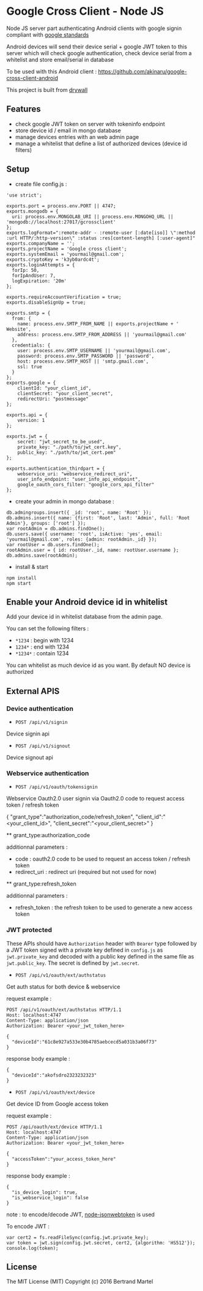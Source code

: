 # Google Cross Client - Node JS

Node JS server part authenticating Android clients with google signin compliant with <a href="https://developers.google.com/identity/protocols/CrossClientAuth">google standards</a>

Android devices will send their device serial + google JWT token to this server which will check google authentication, check device serial from a whitelist and store email/serial in database

To be used with this Android client : https://github.com/akinaru/google-cross-client-android

This project is built from <a href="https://github.com/jedireza/drywall">drywall</a>

## Features

* check google JWT token on server with tokeninfo endpoint
* store device id / email in mongo database
* manage devices entries with an web admin page
* manage a whitelist that define a list of authorized devices (device id filters)

## Setup

* create file config.js :

```
'use strict';

exports.port = process.env.PORT || 4747;
exports.mongodb = {
  uri: process.env.MONGOLAB_URI || process.env.MONGOHQ_URL || 'mongodb://localhost:27017/gcrossclient'
};
exports.logFormat=":remote-addr - :remote-user [:date[iso]] \":method :url HTTP/:http-version\" :status :res[content-length] [:user-agent]"
exports.companyName = '';
exports.projectName = 'Google cross client';
exports.systemEmail = 'yourmail@gmail.com';
exports.cryptoKey = 'k3yb0ardc4t';
exports.loginAttempts = {
  forIp: 50,
  forIpAndUser: 7,
  logExpiration: '20m'
};

exports.requireAccountVerification = true;
exports.disableSignUp = true;

exports.smtp = {
  from: {
    name: process.env.SMTP_FROM_NAME || exports.projectName + ' Website',
    address: process.env.SMTP_FROM_ADDRESS || 'yourmail@gmail.com'
  },
  credentials: {
    user: process.env.SMTP_USERNAME || 'yourmail@gmail.com',
    password: process.env.SMTP_PASSWORD || 'password',
    host: process.env.SMTP_HOST || 'smtp.gmail.com',
    ssl: true
  }
};
exports.google = {
    clientId: "your_client_id",
    clientSecret: "your_client_secret",
    redirectUri: "postmessage"
};

exports.api = {
    version: 1
};

exports.jwt = {
    secret: "jwt_secret_to_be_used",
    private_key: "./path/to/jwt_cert.key",
    public_key: "./path/to/jwt_cert.pem"
};

exports.authentication_thirdpart = {
    webservice_uri: "webservice_redirect_uri",
    user_info_endpoint: "user_info_api_endpoint",
    google_oauth_cors_filter: "google_cors_api_filter"
};

```

* create your admin in mongo database : 

```
db.admingroups.insert({ _id: 'root', name: 'Root' });
db.admins.insert({ name: {first: 'Root', last: 'Admin', full: 'Root Admin'}, groups: ['root'] });
var rootAdmin = db.admins.findOne();
db.users.save({ username: 'root', isActive: 'yes', email: 'yourmail@gmail.com', roles: {admin: rootAdmin._id} });
var rootUser = db.users.findOne();
rootAdmin.user = { id: rootUser._id, name: rootUser.username };
db.admins.save(rootAdmin);
```

* install & start

```
npm install
npm start
```

## Enable your Android device id in whitelist

Add your device id in whitelist database from the admin page.

You can set the following filters :
* `*1234` : begin with 1234
* `1234*` : end with 1234
* `*1234*` : contain 1234

You can whitelist as much device id as you want. By default NO device is authorized

## External APIS

### Device authentication 

* `POST /api/v1/signin`

Device signin api

* `POST /api/v1/signout`

Device signout api

### Webservice authentication

* `POST /api/v1/oauth/tokensignin`

Webservice Oauth2.0 user signin via Oauth2.0 code to request access token / refresh token

{
  "grant_type":"authorization_code/refresh_token",
  "client_id":"<your_client_id>",
  "client_secret":"<your_client_secret>"
}

** grant_type:authorization_code

additionnal parameters :

* code : oauth2.0 code to be used to request an access token / refresh token
* redirect_uri : redirect uri (required but not used for now) 

** grant_type:refresh_token

additionnal parameters :

* refresh_token : the refresh token to be used to generate a new access token



### JWT protected

These APIs should have `Authorization` header with `Bearer` type followed by a JWT token signed with a private key defined in `config.js` as `jwt.private_key` and decoded with a public key defined in the same file as `jwt.public_key`. The secret is defined by `jwt.secret`.

* `POST /api/v1/oauth/ext/authstatus`

Get auth status for both device & webservice


request example :

```
POST /api/v1/oauth/ext/authstatus HTTP/1.1
Host: localhost:4747
Content-Type: application/json
Authorization: Bearer <your_jwt_token_here>

{
  "deviceId":"61c8e927a533e30b4785aebcecd5a031b3a06f73"
}
```

response body example :

```
{
  "deviceId":"akofsdro2323232323"
}
```

* `POST /api/v1/oauth/ext/device`

Get device ID from Google access token

request example :

```
POST /api/oauth/ext/device HTTP/1.1
Host: localhost:4747
Content-Type: application/json
Authorization: Bearer <your_jwt_token_here>

{
  "accessToken":"your_access_token_here"
}
```

response body example :

```
{
  "is_device_login": true,
  "is_webservice_login": false
}
```

note : to encode/decode JWT, <a href="https://github.com/auth0/node-jsonwebtoken">node-jsonwebtoken</a> is used

To encode JWT :

```
var cert2 = fs.readFileSync(config.jwt.private_key);
var token = jwt.sign(config.jwt.secret, cert2, {algorithm: 'HS512'});
console.log(token);
```

## License

The MIT License (MIT) Copyright (c) 2016 Bertrand Martel
